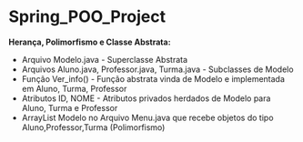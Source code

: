 # Spring_POO_Project

<b>Herança, Polimorfismo e Classe Abstrata:</b>
  <ul>
  <li> Arquivo Modelo.java  - Superclasse Abstrata </li>
  <li> Arquivos Aluno.java, Professor.java, Turma.java - Subclasses de Modelo </li>
  <li> Função Ver_info() - Função abstrata vinda de Modelo e implementada em Aluno, Turma, Professor </li>
  <li> Atributos ID, NOME - Atributos privados herdados de Modelo para Aluno, Turma e Professor </li>
  <li> ArrayList Modelo no Arquivo Menu.java que recebe objetos do tipo Aluno,Professor,Turma (Polimorfismo)</li>
  </ul>
